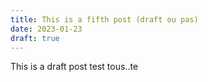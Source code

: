 ```yaml
---
title: This is a fifth post (draft ou pas)
date: 2023-01-23
draft: true
---
```

This is a draft post test tous..te
